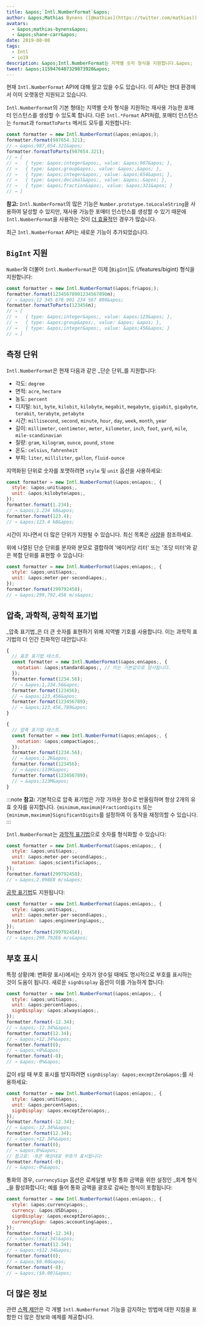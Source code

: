 ```yaml
---
title: &apos;`Intl.NumberFormat`&apos;
author: &apos;Mathias Bynens ([@mathias](https://twitter.com/mathias)) 그리고 Shane F. Carr&apos;
avatars:
  - &apos;mathias-bynens&apos;
  - &apos;shane-carr&apos;
date: 2019-08-08
tags:
  - Intl
  - io19
description: &apos;Intl.NumberFormat는 지역별 숫자 형식을 지원합니다.&apos;
tweet: &apos;1159476407329873920&apos;
---
```

현재 `Intl.NumberFormat` API에 대해 알고 있을 수도 있습니다. 이 API는 현대 환경에서 이미 오랫동안 지원되고 있습니다.

<feature-support chrome="24"
                 firefox="29"
                 safari="10"
                 nodejs="0.12"
                 babel="yes"></feature-support>

`Intl.NumberFormat`의 기본 형태는 지역별 숫자 형식을 지원하는 재사용 가능한 포매터 인스턴스를 생성할 수 있도록 합니다. 다른 `Intl.*Format` API처럼, 포매터 인스턴스는 `format`과 `formatToParts` 메서드 모두를 지원합니다:

<!--truncate-->
```js
const formatter = new Intl.NumberFormat(&apos;en&apos;);
formatter.format(987654.321);
// → &apos;987,654.321&apos;
formatter.formatToParts(987654.321);
// → [
// →   { type: &apos;integer&apos;, value: &apos;987&apos; },
// →   { type: &apos;group&apos;, value: &apos;,&apos; },
// →   { type: &apos;integer&apos;, value: &apos;654&apos; },
// →   { type: &apos;decimal&apos;, value: &apos;.&apos; },
// →   { type: &apos;fraction&apos;, value: &apos;321&apos; }
// → ]
```

**참고:** `Intl.NumberFormat`의 많은 기능은 `Number.prototype.toLocaleString`을 사용하여 달성할 수 있지만, 재사용 가능한 포매터 인스턴스를 생성할 수 있기 때문에 `Intl.NumberFormat`을 사용하는 것이 [더 효율적](/blog/v8-release-76#localized-bigint)인 경우가 많습니다.

최근 `Intl.NumberFormat` API는 새로운 기능이 추가되었습니다.

## `BigInt` 지원

`Number`와 더불어 `Intl.NumberFormat`은 이제 [`BigInt`]도 (/features/bigint) 형식을 지원합니다:

```js
const formatter = new Intl.NumberFormat(&apos;fr&apos;);
formatter.format(12345678901234567890n);
// → &apos;12 345 678 901 234 567 890&apos;
formatter.formatToParts(123456n);
// → [
// →   { type: &apos;integer&apos;, value: &apos;123&apos; },
// →   { type: &apos;group&apos;, value: &apos; &apos; },
// →   { type: &apos;integer&apos;, value: &apos;456&apos; }
// → ]
```

<feature-support chrome="76 /blog/v8-release-76#localized-bigint"
                 firefox="no"
                 safari="no"
                 nodejs="no"
                 babel="no"></feature-support>

## 측정 단위

`Intl.NumberFormat`은 현재 다음과 같은 _단순 단위_를 지원합니다:

- 각도: `degree`
- 면적: `acre`, `hectare`
- 농도: `percent`
- 디지털: `bit`, `byte`, `kilobit`, `kilobyte`, `megabit`, `megabyte`, `gigabit`, `gigabyte`, `terabit`, `terabyte`, `petabyte`
- 시간: `millisecond`, `second`, `minute`, `hour`, `day`, `week`, `month`, `year`
- 길이: `millimeter`, `centimeter`, `meter`, `kilometer`, `inch`, `foot`, `yard`, `mile`, `mile-scandinavian`
- 질량: `gram`, `kilogram`, `ounce`, `pound`, `stone`
- 온도: `celsius`, `fahrenheit`
- 부피: `liter`, `milliliter`, `gallon`, `fluid-ounce`

지역화된 단위로 숫자를 포맷하려면 `style` 및 `unit` 옵션을 사용하세요:

```js
const formatter = new Intl.NumberFormat(&apos;en&apos;, {
  style: &apos;unit&apos;,
  unit: &apos;kilobyte&apos;,
});
formatter.format(1.234);
// → &apos;1.234 kB&apos;
formatter.format(123.4);
// → &apos;123.4 kB&apos;
```

시간이 지나면서 더 많은 단위가 지원될 수 있습니다. 최신 목록은 [사양](https://tc39.es/proposal-unified-intl-numberformat/section6/locales-currencies-tz_proposed_out.html#table-sanctioned-simple-unit-identifiers)을 참조하세요.

위에 나열된 단순 단위를 분자와 분모로 결합하여 '에이커당 리터' 또는 '초당 미터'와 같은 복합 단위를 표현할 수 있습니다:

```js
const formatter = new Intl.NumberFormat(&apos;en&apos;, {
  style: &apos;unit&apos;,
  unit: &apos;meter-per-second&apos;,
});
formatter.format(299792458);
// → &apos;299,792,458 m/s&apos;
```

<feature-support chrome="77"
                 firefox="no"
                 safari="no"
                 nodejs="no"
                 babel="no"></feature-support>

## 압축, 과학적, 공학적 표기법

_압축 표기법_은 더 큰 숫자를 표현하기 위해 지역별 기호를 사용합니다. 이는 과학적 표기법의 더 인간 친화적인 대안입니다:

```js
{
  // 표준 표기법 테스트.
  const formatter = new Intl.NumberFormat(&apos;en&apos;, {
    notation: &apos;standard&apos;, // 이는 기본값으로 암시됩니다.
  });
  formatter.format(1234.56);
  // → &apos;1,234.56&apos;
  formatter.format(123456);
  // → &apos;123,456&apos;
  formatter.format(123456789);
  // → &apos;123,456,789&apos;
}

{
  // 압축 표기법 테스트.
  const formatter = new Intl.NumberFormat(&apos;en&apos;, {
    notation: &apos;compact&apos;,
  });
  formatter.format(1234.56);
  // → &apos;1.2K&apos;
  formatter.format(123456);
  // → &apos;123K&apos;
  formatter.format(123456789);
  // → &apos;123M&apos;
}
```

:::note
**참고:** 기본적으로 압축 표기법은 가장 가까운 정수로 반올림하며 항상 2개의 유효 숫자를 유지합니다. `{minimum,maximum}FractionDigits` 또는 `{minimum,maximum}SignificantDigits`를 설정하여 이 동작을 재정의할 수 있습니다.
:::

`Intl.NumberFormat`는 [과학적 표기법](https://en.wikipedia.org/wiki/Scientific_notation)으로 숫자를 형식화할 수 있습니다:

```js
const formatter = new Intl.NumberFormat(&apos;en&apos;, {
  style: &apos;unit&apos;,
  unit: &apos;meter-per-second&apos;,
  notation: &apos;scientific&apos;,
});
formatter.format(299792458);
// → &apos;2.998E8 m/s&apos;
```

[공학 표기법](https://en.wikipedia.org/wiki/Engineering_notation)도 지원됩니다:

```js
const formatter = new Intl.NumberFormat(&apos;en&apos;, {
  style: &apos;unit&apos;,
  unit: &apos;meter-per-second&apos;,
  notation: &apos;engineering&apos;,
});
formatter.format(299792458);
// → &apos;299.792E6 m/s&apos;
```

<feature-support chrome="77"
                 firefox="no"
                 safari="no"
                 nodejs="no"
                 babel="no"></feature-support>

## 부호 표시

특정 상황(예: 변화량 표시)에서는 숫자가 양수일 때에도 명시적으로 부호를 표시하는 것이 도움이 됩니다. 새로운 `signDisplay` 옵션이 이를 가능하게 합니다:

```js
const formatter = new Intl.NumberFormat(&apos;en&apos;, {
  style: &apos;unit&apos;,
  unit: &apos;percent&apos;,
  signDisplay: &apos;always&apos;,
});
formatter.format(-12.34);
// → &apos;-12.34%&apos;
formatter.format(12.34);
// → &apos;+12.34%&apos;
formatter.format(0);
// → &apos;+0%&apos;
formatter.format(-0);
// → &apos;-0%&apos;
```

값이 `0`일 때 부호 표시를 방지하려면 `signDisplay: &apos;exceptZero&apos;`를 사용하세요:

```js
const formatter = new Intl.NumberFormat(&apos;en&apos;, {
  style: &apos;unit&apos;,
  unit: &apos;percent&apos;,
  signDisplay: &apos;exceptZero&apos;,
});
formatter.format(-12.34);
// → &apos;-12.34%&apos;
formatter.format(12.34);
// → &apos;+12.34%&apos;
formatter.format(0);
// → &apos;0%&apos;
// 참고로: -0은 예상대로 부호가 표시됩니다:
formatter.format(-0);
// → &apos;-0%&apos;
```

통화의 경우, `currencySign` 옵션은 로케일별 부정 통화 금액을 위한 설정인 _회계 형식_을 활성화합니다; 예를 들어 통화 금액을 괄호로 감싸는 형식이 포함됩니다:

```js
const formatter = new Intl.NumberFormat(&apos;en&apos;, {
  style: &apos;currency&apos;,
  currency: &apos;USD&apos;,
  signDisplay: &apos;exceptZero&apos;,
  currencySign: &apos;accounting&apos;,
});
formatter.format(-12.34);
// → &apos;($12.34)&apos;
formatter.format(12.34);
// → &apos;+$12.34&apos;
formatter.format(0);
// → &apos;$0.00&apos;
formatter.format(-0);
// → &apos;($0.00)&apos;
```

<feature-support chrome="77"
                 firefox="no"
                 safari="no"
                 nodejs="no"
                 babel="no"></feature-support>

## 더 많은 정보

관련 [스펙 제안](https://github.com/tc39/proposal-unified-intl-numberformat)은 각 개별 `Intl.NumberFormat` 기능을 감지하는 방법에 대한 지침을 포함한 더 많은 정보와 예제를 제공합니다.
